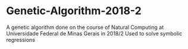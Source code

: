 # Genetic-Algorithm-2018-2
A genetic algorithm done on the course of Natural Computing at Universidade Federal de Minas Gerais in 2018/2
Used to solve symbolic regressions
